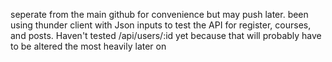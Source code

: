 seperate from the main github for convenience but may push later. 
been using thunder client with Json inputs to test the API for register, courses, and posts. Haven't tested /api/users/:id yet because that will probably have to be altered the most heavily later on 
